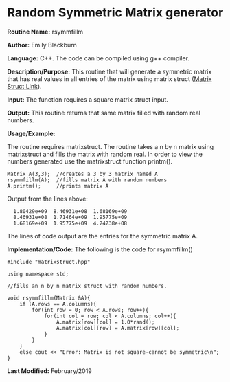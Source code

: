 # Random Symmetric Matrix generator

**Routine Name:**           rsymmfillm

**Author:** Emily Blackburn

**Language:** C++. The code can be compiled using g++ compiler.

**Description/Purpose:** This routine that will generate a symmetric matrix that has real values in all entries of the matrix using matrix struct ([Matrix Struct Link](https://emilyblackb.github.io/math5610/Software_Manual/MatrixStruct)).

**Input:** The function requires a square matrix struct input.

**Output:** This routine returns that same matrix filled with random real numbers.

**Usage/Example:**

The routine requires matrixstruct. The routine takes a n by n matrix using matrixstruct and fills the matrix with random real. In order to view the numbers generated use the matrixstruct function printm(). 

    Matrix A(3,3);  //creates a 3 by 3 matrix named A
    rsymmfillm(A);  //fills matrix A with random numbers
    A.printm();     //prints matrix A
     
Output from the lines above:

      1.80429e+09  8.46931e+08  1.68169e+09
      8.46931e+08  1.71464e+09  1.95775e+09
      1.68169e+09  1.95775e+09  4.24238e+08

The lines of code output are the entries for the symmetric matrix A.

**Implementation/Code:** The following is the code for rsymmfillm()

    #include "matrixstruct.hpp"

    using namespace std;

    //fills an n by n matrix struct with random numbers.

    void rsymmfillm(Matrix &A){
        if (A.rows == A.columns){
            for(int row = 0; row < A.rows; row++){
                for(int col = row; col < A.columns; col++){
                    A.matrix[row][col] = 1.0*rand();
                    A.matrix[col][row] = A.matrix[row][col];
                }
            }
        }
        else cout << "Error: Matrix is not square-cannot be symmetric\n";
    }


**Last Modified:** February/2019

